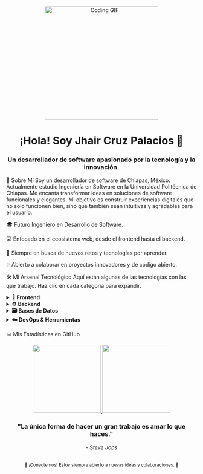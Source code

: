 <div align="center">
<img src="https://www.google.com/search?q=https://media.giphy.com/media/L1R1tvI9svkIWwpYqx/giphy.gif" width="300" alt="Coding GIF"/>
</div>

<h1 align="center">¡Hola! Soy Jhair Cruz Palacios 👋</h1>
<h3 align="center">Un desarrollador de software apasionado por la tecnología y la innovación.</h3>

<div align="center">

</div>

🚀 Sobre Mí
Soy un desarrollador de software de Chiapas, México. Actualmente estudio Ingeniería en Software en la Universidad Politécnica de Chiapas. Me encanta transformar ideas en soluciones de software funcionales y elegantes. Mi objetivo es construir experiencias digitales que no solo funcionen bien, sino que también sean intuitivas y agradables para el usuario.

🎓 Futuro Ingeniero en Desarrollo de Software.

💻 Enfocado en el ecosistema web, desde el frontend hasta el backend.

🌱 Siempre en busca de nuevos retos y tecnologías por aprender.

💡 Abierto a colaborar en proyectos innovadores y de código abierto.

🛠️ Mi Arsenal Tecnológico
Aquí están algunas de las tecnologías con las que trabajo. Haz clic en cada categoría para expandir.

<details>
<summary><strong>🎨 Frontend</strong></summary>
<br>
<div align="center">
<img src="https://img.shields.io/badge/React-20232A?style=for-the-badge&logo=react&logoColor=61DAFB" alt="React"/>
<img src="https://img.shields.io/badge/Next.js-000000?style=for-the-badge&logo=next.js&logoColor=white" alt="Next.js"/>
<img src="https://img.shields.io/badge/TypeScript-3178C6?style=for-the-badge&logo=typescript&logoColor=white" alt="TypeScript"/>
<img src="https://img.shields.io/badge/JavaScript-F7DF1E?style=for-the-badge&logo=javascript&logoColor=black" alt="JavaScript"/>
<img src="https://img.shields.io/badge/Tailwind_CSS-38B2AC?style=for-the-badge&logo=tailwind-css&logoColor=white" alt="TailwindCSS"/>
</div>
</details>

<details>
<summary><strong>⚙️ Backend</strong></summary>
<br>
<div align="center">
<img src="https://img.shields.io/badge/NestJS-E0234E?style=for-the-badge&logo=nestjs&logoColor=white" alt="NestJS"/>
<img src="https://img.shields.io/badge/Java-ED8B00?style=for-the-badge&logo=openjdk&logoColor=white" alt="Java"/>
<img src="https://img.shields.io/badge/Python-3776AB?style=for-the-badge&logo=python&logoColor=white" alt="Python"/>
<img src="https://img.shields.io/badge/C++-00599C?style=for-the-badge&logo=c%2B%2B&logoColor=white" alt="C++"/>
</div>
</details>

<details>
<summary><strong>🗃️ Bases de Datos</strong></summary>
<br>
<div align="center">
<img src="https://img.shields.io/badge/MongoDB-4EA94B?style=for-the-badge&logo=mongodb&logoColor=white" alt="MongoDB"/>
<img src="https://www.google.com/search?q=https://img.shields.io/badge/PostgreSQL-4169E1%3Fstyle%3Dfor-the-badge%26logo%3Dpostgresql%26logoColor%3Dwhite" alt="PostgreSQL"/>
<img src="https://img.shields.io/badge/MySQL-4479A1?style=for-the-badge&logo=mysql&logoColor=white" alt="MySQL"/>
</div>
</details>

<details>
<summary><strong>☁️ DevOps & Herramientas</strong></summary>
<br>
<div align="center">
<img src="https://img.shields.io/badge/Docker-2496ED?style=for-the-badge&logo=docker&logoColor=white" alt="Docker"/>
<img src="https://img.shields.io/badge/Git-F05032?style=for-the-badge&logo=git&logoColor=white" alt="Git"/>
</div>
</details>

📊 Mis Estadísticas en GitHub
<div align="center">
<a href="https://github.com/JhairAlexby">
<img height="180em" src="https://www.google.com/search?q=https://github-readme-stats.vercel.app/api%3Fusername%3DJhairAlexby%26show_icons%3Dtrue%26theme%3Dtokyonight%26include_all_commits%3Dtrue%26count_private%3Dtrue"/>
<img height="180em" src="https://www.google.com/search?q=https://github-readme-stats.vercel.app/api/top-langs/%3Fusername%3DJhairAlexby%26layout%3Dcompact%26langs_count%3D8%26theme%3Dtokyonight"/>
</a>
</div>

<div align="center">
<h3>"La única forma de hacer un gran trabajo es amar lo que haces."</h3>
<p><em>- Steve Jobs</em></p>
<br>
<sub>🌟 ¡Conectemos! Estoy siempre abierto a nuevas ideas y colaboraciones. 🌟</sub>
</div>
